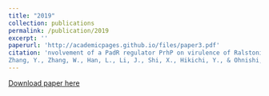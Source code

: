 ```yaml
---
title: "2019"
collection: publications
permalink: /publication/2019
excerpt: ''
paperurl: 'http://academicpages.github.io/files/paper3.pdf'
citation: 'nvolvement of a PadR regulator PrhP on virulence of Ralstonia solanacearum by controlling detoxifica-tion of phenolic acids and type III secretion system.
Zhang, Y., Zhang, W., Han, L., Li, J., Shi, X., Hikichi, Y., & Ohnishi, K. (2019). Molecular plant pathology, 20(11), 1477-1490. DOI: 10.1111/mpp.12854'
---
```


[Download paper here](http://academicpages.github.io/files/paper3.pdf)
